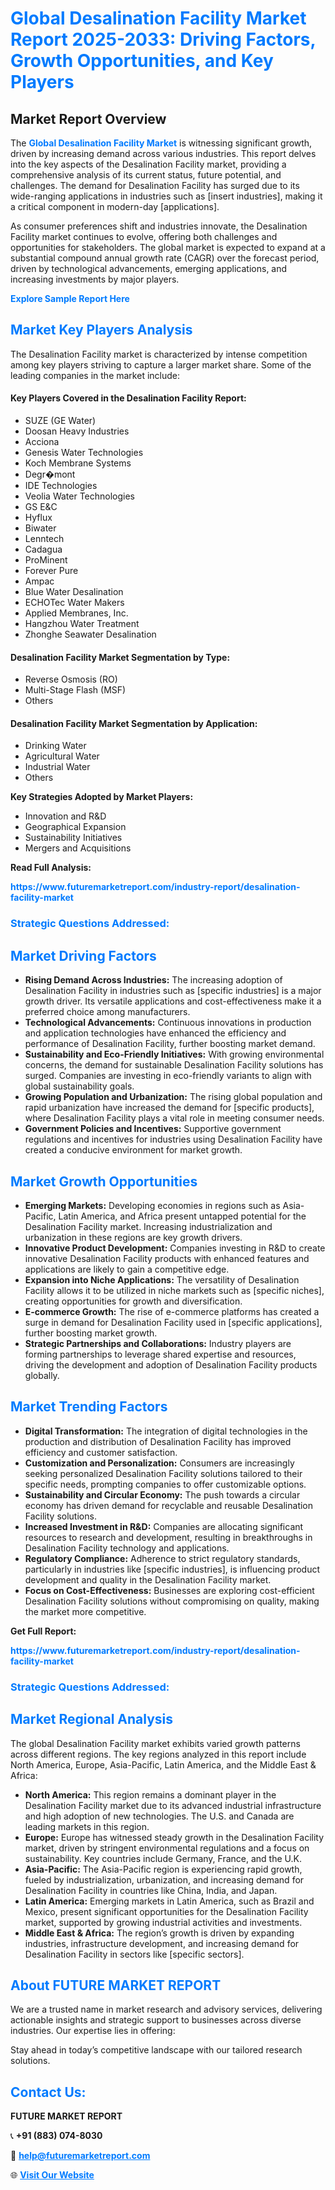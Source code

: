 <h1 style="color: #007BFF;">Global Desalination Facility Market Report 2025-2033: Driving Factors, Growth Opportunities, and Key Players</h1>

<section id="overview">
<h2>Market Report Overview</h2>
<p>The <a href="https://www.futuremarketreport.com/industry-report/desalination-facility-market" style="color: #007BFF; text-decoration: none;"><strong>Global Desalination Facility Market</strong></a> is witnessing significant growth, driven by increasing demand across various industries. This report delves into the key aspects of the Desalination Facility market, providing a comprehensive analysis of its current status, future potential, and challenges. The demand for Desalination Facility has surged due to its wide-ranging applications in industries such as [insert industries], making it a critical component in modern-day [applications].</p>
<p>As consumer preferences shift and industries innovate, the Desalination Facility market continues to evolve, offering both challenges and opportunities for stakeholders. The global market is expected to expand at a substantial compound annual growth rate (CAGR) over the forecast period, driven by technological advancements, emerging applications, and increasing investments by major players.</p>
</section>

<section id="overview">
<p><a href="https://www.futuremarketreport.com/request-sample/reportId=41691" style="color: #007BFF; text-decoration: none;"><strong>Explore Sample Report Here</strong></a></p>
</section>

<section id="key-players">
<h2 style="color: #007BFF;">Market Key Players Analysis</h2>
<p>The Desalination Facility market is characterized by intense competition among key players striving to capture a larger market share. Some of the leading companies in the market include:</p>
<h4>Key Players Covered in the Desalination Facility Report:</h4>
<ul><li>SUZE (GE Water)</li><li>Doosan Heavy Industries</li><li>Acciona</li><li>Genesis Water Technologies</li><li>Koch Membrane Systems</li><li>Degr�mont</li><li>IDE Technologies</li><li>Veolia Water Technologies</li><li>GS E&amp;C</li><li>Hyflux</li><li>Biwater</li><li>Lenntech</li><li>Cadagua</li><li>ProMinent</li><li>Forever Pure</li><li>Ampac</li><li>Blue Water Desalination</li><li>ECHOTec Water Makers</li><li>Applied Membranes, Inc.</li><li>Hangzhou Water Treatment</li><li>Zhonghe Seawater Desalination</li></ul>
<h4>Desalination Facility Market Segmentation by Type:</h4>
<ul><li>Reverse Osmosis (RO)</li><li>Multi-Stage Flash (MSF)</li><li>Others</li></ul>

<h4>Desalination Facility Market Segmentation by Application:</h4>
<ul><li>Drinking Water</li><li>Agricultural Water</li><li>Industrial Water</li><li>Others</li></ul>
<p><strong>Key Strategies Adopted by Market Players:</strong></p>
<ul>
<li>Innovation and R&D</li>
<li>Geographical Expansion</li>
<li>Sustainability Initiatives</li>
<li>Mergers and Acquisitions</li>
</ul>
</section>

<section>
<p><strong>Read Full Analysis: </strong></p><a href="https://www.futuremarketreport.com/industry-report/desalination-facility-market" style="color: #007BFF; text-decoration: none;"><strong>https://www.futuremarketreport.com/industry-report/desalination-facility-market</strong></a>
<h3 style="color: #007BFF;">Strategic Questions Addressed:</h3>
</section>

<section id="driving-factors">
<h2 style="color: #007BFF;">Market Driving Factors</h2>
<ul>
<li><strong>Rising Demand Across Industries:</strong> The increasing adoption of Desalination Facility in industries such as [specific industries] is a major growth driver. Its versatile applications and cost-effectiveness make it a preferred choice among manufacturers.</li>
<li><strong>Technological Advancements:</strong> Continuous innovations in production and application technologies have enhanced the efficiency and performance of Desalination Facility, further boosting market demand.</li>
<li><strong>Sustainability and Eco-Friendly Initiatives:</strong> With growing environmental concerns, the demand for sustainable Desalination Facility solutions has surged. Companies are investing in eco-friendly variants to align with global sustainability goals.</li>
<li><strong>Growing Population and Urbanization:</strong> The rising global population and rapid urbanization have increased the demand for [specific products], where Desalination Facility plays a vital role in meeting consumer needs.</li>
<li><strong>Government Policies and Incentives:</strong> Supportive government regulations and incentives for industries using Desalination Facility have created a conducive environment for market growth.</li>
</ul>
</section>

<section id="growth-opportunities">
<h2 style="color: #007BFF;">Market Growth Opportunities</h2>
<ul>
<li><strong>Emerging Markets:</strong> Developing economies in regions such as Asia-Pacific, Latin America, and Africa present untapped potential for the Desalination Facility market. Increasing industrialization and urbanization in these regions are key growth drivers.</li>
<li><strong>Innovative Product Development:</strong> Companies investing in R&D to create innovative Desalination Facility products with enhanced features and applications are likely to gain a competitive edge.</li>
<li><strong>Expansion into Niche Applications:</strong> The versatility of Desalination Facility allows it to be utilized in niche markets such as [specific niches], creating opportunities for growth and diversification.</li>
<li><strong>E-commerce Growth:</strong> The rise of e-commerce platforms has created a surge in demand for Desalination Facility used in [specific applications], further boosting market growth.</li>
<li><strong>Strategic Partnerships and Collaborations:</strong> Industry players are forming partnerships to leverage shared expertise and resources, driving the development and adoption of Desalination Facility products globally.</li>
</ul>
</section>

<section id="trending-factors">
<h2 style="color: #007BFF;">Market Trending Factors</h2>
<ul>
<li><strong>Digital Transformation:</strong> The integration of digital technologies in the production and distribution of Desalination Facility has improved efficiency and customer satisfaction.</li>
<li><strong>Customization and Personalization:</strong> Consumers are increasingly seeking personalized Desalination Facility solutions tailored to their specific needs, prompting companies to offer customizable options.</li>
<li><strong>Sustainability and Circular Economy:</strong> The push towards a circular economy has driven demand for recyclable and reusable Desalination Facility solutions.</li>
<li><strong>Increased Investment in R&D:</strong> Companies are allocating significant resources to research and development, resulting in breakthroughs in Desalination Facility technology and applications.</li>
<li><strong>Regulatory Compliance:</strong> Adherence to strict regulatory standards, particularly in industries like [specific industries], is influencing product development and quality in the Desalination Facility market.</li>
<li><strong>Focus on Cost-Effectiveness:</strong> Businesses are exploring cost-efficient Desalination Facility solutions without compromising on quality, making the market more competitive.</li>
</ul>
</section>

<section>
<p><strong>Get Full Report: </strong></p><a href="https://www.futuremarketreport.com/industry-report/desalination-facility-market" style="color: #007BFF; text-decoration: none;"><strong>https://www.futuremarketreport.com/industry-report/desalination-facility-market</strong></a>
<h3 style="color: #007BFF;">Strategic Questions Addressed:</h3>
</section>


<section id="regional-analysis">
<h2 style="color: #007BFF;">Market Regional Analysis</h2>
<p>The global Desalination Facility market exhibits varied growth patterns across different regions. The key regions analyzed in this report include North America, Europe, Asia-Pacific, Latin America, and the Middle East & Africa:</p>
<ul>
<li><strong>North America:</strong> This region remains a dominant player in the Desalination Facility market due to its advanced industrial infrastructure and high adoption of new technologies. The U.S. and Canada are leading markets in this region.</li>
<li><strong>Europe:</strong> Europe has witnessed steady growth in the Desalination Facility market, driven by stringent environmental regulations and a focus on sustainability. Key countries include Germany, France, and the U.K.</li>
<li><strong>Asia-Pacific:</strong> The Asia-Pacific region is experiencing rapid growth, fueled by industrialization, urbanization, and increasing demand for Desalination Facility in countries like China, India, and Japan.</li>
<li><strong>Latin America:</strong> Emerging markets in Latin America, such as Brazil and Mexico, present significant opportunities for the Desalination Facility market, supported by growing industrial activities and investments.</li>
<li><strong>Middle East & Africa:</strong> The region’s growth is driven by expanding industries, infrastructure development, and increasing demand for Desalination Facility in sectors like [specific sectors].</li>
</ul>
</section>

<footer>
<h2 style="color: #007BFF;">About FUTURE MARKET REPORT</h2>
<p>We are a trusted name in market research and advisory services, delivering actionable insights and strategic support to businesses across diverse industries. Our expertise lies in offering:</p>

<p>Stay ahead in today’s competitive landscape with our tailored research solutions.</p>

<h2 style="color: #007BFF;">Contact Us:</h2>
<p><strong>FUTURE MARKET REPORT</strong></p>
<p>📞 <strong>+91 (883) 074-8030</strong></p>
<p>📧 <strong><a href="mailto:help@futuremarketreport.com" style="color: #007BFF;">help@futuremarketreport.com</a></strong></p>
<p>🌐 <strong><a href="https://www.futuremarketreport.com/" style="color: #007BFF;">Visit Our Website</a></strong></p>
</footer>
